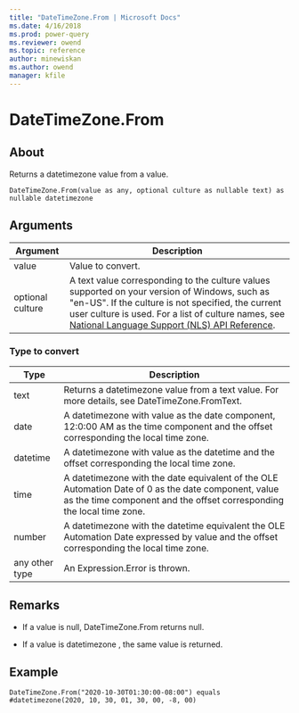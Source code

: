```yaml
---
title: "DateTimeZone.From | Microsoft Docs"
ms.date: 4/16/2018
ms.prod: power-query
ms.reviewer: owend
ms.topic: reference
author: minewiskan
ms.author: owend
manager: kfile
---
```

# DateTimeZone.From

  
## About  
Returns a datetimezone value from a value.  
  
```  
DateTimeZone.From(value as any, optional culture as nullable text) as nullable datetimezone  
```  
  
## Arguments  
  
|Argument|Description|  
|------------|---------------|  
|value|Value to convert.|  
|optional culture|A text value corresponding to the culture values supported on your version of Windows, such as "en-US". If the culture is not specified, the current user culture is used. For a list of culture names, see [National Language Support (NLS) API Reference](http://msdn.microsoft.com/en-us/goglobal/bb896001.aspx).|  
  
### Type to convert  
  
|**Type**|**Description**|  
|------------|-------------------|  
|text|Returns a datetimezone value from a text value. For more details, see DateTimeZone.FromText.|  
|date|A datetimezone with value as the date component, 12:0:00 AM as the time component and the offset corresponding the local time zone.|  
|datetime|A datetimezone with value as the datetime and the offset corresponding the local time zone.|  
|time|A datetimezone with the date equivalent of the OLE Automation Date of 0 as the date component, value as the time component and the offset corresponding the local time zone.|  
|number|A datetimezone with the datetime equivalent the OLE Automation Date expressed by value and the offset corresponding the local time zone.|  
|any other type|An Expression.Error is thrown.|  
  
## <a name="__toc360789077"></a>Remarks  
  
-   If a value is null, DateTimeZone.From returns null.  
  
-   If a value is  datetimezone , the same value is returned.  
  
## Example  
`DateTimeZone.From("2020-10-30T01:30:00-08:00") equals #datetimezone(2020, 10, 30, 01, 30, 00, -8, 00)`  
  

